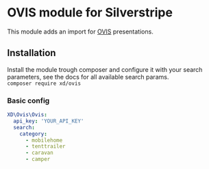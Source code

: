 # OVIS module for Silverstripe
This module adds an import for [OVIS](https://www.ovis.nl/) presentations.
 
## Installation
Install the module trough composer and configure it with your search parameters, see the docs for all available search params.  
`composer require xd/ovis`

### Basic config
```yaml
XD\Ovis\Ovis:
  api_key: 'YOUR_API_KEY'
  search:
    category:
      - mobilehome
      - tenttrailer
      - caravan
      - camper
```